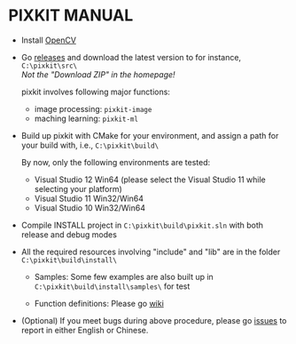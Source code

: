 PIXKIT MANUAL
=============

* Install [OpenCV](http://opencv.org/)

* Go [releases](http://goo.gl/GHfv9g "pixkit/releases") and download the latest version to for instance, `C:\pixkit\src\`  
  *Not the "Download ZIP" in the homepage!*

	pixkit involves following major functions:
	- image processing: `pixkit-image`
	- maching learning: `pixkit-ml`

* Build up pixkit with CMake for your environment, and assign a path for your build with, i.e., `C:\pixkit\build\`
	
	By now, only the following environments are tested:
	- Visual Studio 12 Win64 (please select the Visual Studio 11 while selecting your platform)
	- Visual Studio 11 Win32/Win64
	- Visual Studio 10 Win32/Win64

* Compile INSTALL project in `C:\pixkit\build\pixkit.sln` with both release and debug modes

* All the required resources involving "include" and "lib" are in the folder `C:\pixkit\build\install\`

	- Samples: Some few examples are also built up in `C:\pixkit\build\install\samples\` for test

	- Function definitions: Please go [wiki](https://github.com/yunfuliu/pixkit/wiki)

* (Optional) If you meet bugs during above procedure, please go [issues](https://github.com/yunfuliu/pixkit/issues) to report in either English or Chinese.
